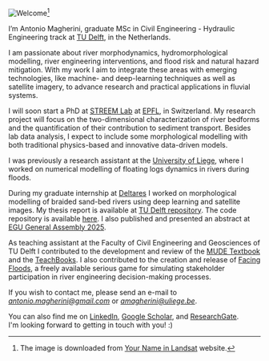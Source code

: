 ![Welcome](https://github.com/user-attachments/assets/e53a9f0a-3144-4e2d-a3c2-466f0cfa2614)[^1]

I’m Antonio Magherini, graduate MSc in Civil Engineering - Hydraulic Engineering track at [TU Delft](https://www.tudelft.nl/en/), in the Netherlands.

I am passionate about river morphodynamics, hydromorphological modelling, river engineering interventions, and flood risk and natural hazard mitigation. With my work I aim to integrate these areas with emerging technologies, like machine- and deep-learning techniques as well as satellite imagery, to advance research and practical applications in fluvial systems.

I will soon start a PhD at [STREEM Lab](https://www.epfl.ch/labs/streem/) at [EPFL](https://www.epfl.ch/en/), in Switzerland. My research project will focus on the two-dimensional characterization of river bedforms and the quantification of their contribution to sediment transport. Besides lab data analysis, I expect to include some morphological modelling with both traditional physics-based and innovative data-driven models.

I was previously a research assistant at the [University of Liege](https://www.uliege.be/cms/c_8699436/en/uliege), where I worked on numerical modelling of floating logs dynamics in rivers during floods. 

During my graduate internship at [Deltares](https://www.deltares.nl/) I worked on morphological modelling of braided sand-bed rivers using deep learning and satellite images. My thesis report is available at [TU Delft repository](https://repository.tudelft.nl/record/uuid:38ea0798-dd3d-4be2-b937-b80621957348). The code repository is available [here](https://github.com/antoniomagherini/jamunet-morpho-braided). I also published and presented an abstract at [EGU General Assembly 2025](https://meetingorganizer.copernicus.org/EGU25/EGU25-650.html).

As teaching assistant at the Faculty of Civil Engineering and Geosciences of TU Delft I contributed to the development and review of the [MUDE Textbook](https://mude.citg.tudelft.nl/book/2024/intro.html) and the [TeachBooks](https://teachbooks.io/about/). I also contributed to the creation and release of [Facing Floods](https://edusources.nl/materials/5ba408f1-5384-4569-b7f7-67319363a30e/facing-floods-a-stakeholder-river-management-game), a freely available serious game for simulating stakeholder participation in river engineering decision-making processes.

If you wish to contact me, please send an e-mail to *antonio.magherini@gmail.com* or *amagherini@uliege.be*.

You can also find me on [LinkedIn](https://www.linkedin.com/in/antonio-magherini-4349b2229/), [Google Scholar](https://scholar.google.com/citations?user=hzIsSuwAAAAJ&hl=it), and [ResearchGate](https://www.researchgate.net/profile/Antonio-Magherini).
\
I'm looking forward to getting in touch with you! :) 

[^1]: The image is downloaded from [Your Name in Landsat](https://landsat.gsfc.nasa.gov/apps/YourNameInLandsat-main/) website.
